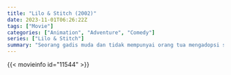 ```yaml
---
title: "Lilo & Stitch (2002)"
date: 2023-11-01T06:26:22Z
tags: ["Movie"]
categories: ["Animation", "Adventure", "Comedy"]
series: ["Lilo & Stitch"]
summary: "Seorang gadis muda dan tidak mempunyai orang tua mengadopsi seekor 'anjing' dari pound lokal, sama sekali tidak menyadari bahwa ini adalah eksperimen ilmiah berbahaya yang berlindung di Bumi dan sekarang bersembunyi dari penciptanya dan mereka yang melihatnya sebagai ..."
---
```


<mux-player stream-type="on-demand"
src="https://kp3d-my.sharepoint.com/personal/ryoo_kp3d_onmicrosoft_com/_layouts/15/download.aspx?share=EfGsmPF-2AZLlyAAVZ44RKUBycYSamAUNQuMxWM1i6nwZg" prefer-playback="mse" controls>

</mux-player>


{{< movieinfo id="11544" >}}

<script src="https://cdn.jsdelivr.net/npm/@mux/mux-player"></script>

 <script type="application/ld+json ">
{
"@context": "https://schema.org/",
"@type": "VideoObject",
"name": "Lilo & Stitch",
"contentUrl": "https://stream.mux.com/5ZzMRmA8TtfTzMYpdE1pF4yIjGukv5q02L9H9oTbJ7L00.m3u8",
"thumbnailUrl": "https://www.themoviedb.org/t/p/original/AiB0MS6uPR5XdXY2ZoDfMAhexG1.jpg?width=314&fit_mode=preserve&time=25",
"uploadDate": "2023-11-01T06:26:22Z",
}

</script>


